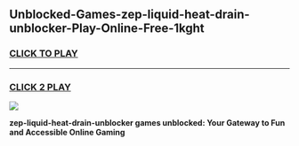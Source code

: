 
## Unblocked-Games-zep-liquid-heat-drain-unblocker-Play-Online-Free-1kght
<h3>
<a href="https://premium76.site?title=zep-liquid-heat-drain-unblocker&ref=26A">CLICK TO PLAY</a></h3>
<hr>

<h3>
<a href="https://premium76.site?title=zep-liquid-heat-drain-unblocker&ref=26A">CLICK 2 PLAY</a>
  
</h3>

<a href="https://premium76.site?title=zep-liquid-heat-drain-unblocker&ref=26A"><img src="https://clearcache.store/games.png"></a>


**zep-liquid-heat-drain-unblocker games unblocked: Your Gateway to Fun and Accessible Online Gaming**
